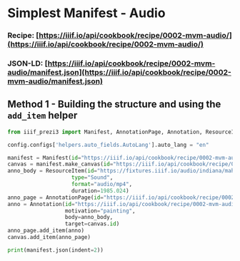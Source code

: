 # Simplest Manifest - Audio
### Recipe: [https://iiif.io/api/cookbook/recipe/0002-mvm-audio/](https://iiif.io/api/cookbook/recipe/0002-mvm-audio/)
### JSON-LD: [https://iiif.io/api/cookbook/recipe/0002-mvm-audio/manifest.json](https://iiif.io/api/cookbook/recipe/0002-mvm-audio/manifest.json)

## Method 1 - Building the structure and using the `add_item` helper
```python
from iiif_prezi3 import Manifest, AnnotationPage, Annotation, ResourceItem, config

config.configs['helpers.auto_fields.AutoLang'].auto_lang = "en"

manifest = Manifest(id="https://iiif.io/api/cookbook/recipe/0002-mvm-audio/manifest.json", label="Simplest Audio Example")
canvas = manifest.make_canvas(id="https://iiif.io/api/cookbook/recipe/0002-mvm-audio/canvas", duration=1985.024)
anno_body = ResourceItem(id="https://fixtures.iiif.io/audio/indiana/mahler-symphony-3/CD1/medium/128Kbps.mp4",
                    type="Sound",
                    format="audio/mp4",
                    duration=1985.024)
anno_page = AnnotationPage(id="https://iiif.io/api/cookbook/recipe/0002-mvm-audio/canvas/page")
anno = Annotation(id="https://iiif.io/api/cookbook/recipe/0002-mvm-audio/canvas/page/annotation",
                  motivation="painting",
                  body=anno_body,
                  target=canvas.id)
anno_page.add_item(anno)
canvas.add_item(anno_page)

print(manifest.json(indent=2))
```
